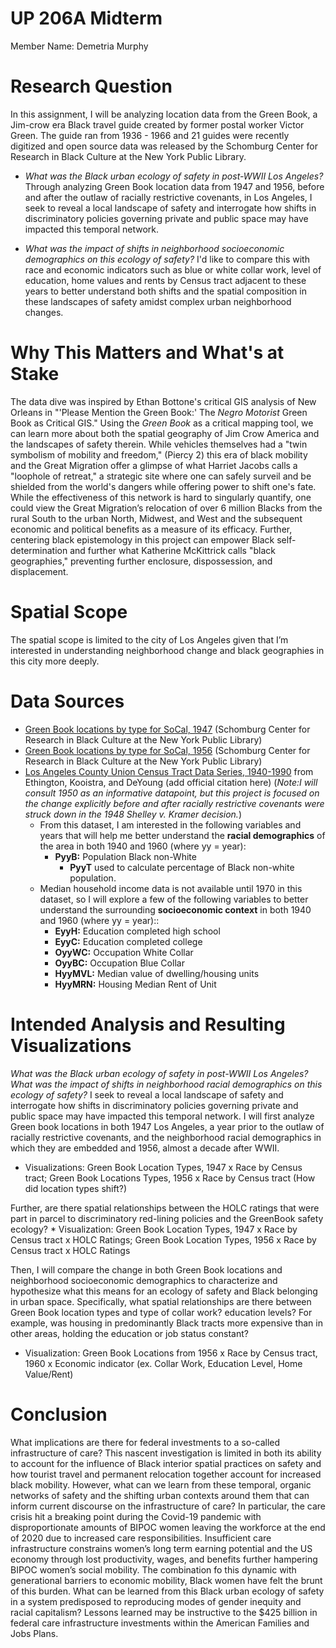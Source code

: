 # <hl> UP 206A Midterm
  Member Name: Demetria Murphy
# <hl> Research Question
  In this assignment, I will be analyzing location data from the Green Book, a Jim-crow era Black travel guide created by former postal worker Victor Green.  The guide ran from 1936 - 1966 and 21 guides were recently digitized and open source data was released by the Schomburg Center for Research in Black Culture at the New York Public Library. 

* *What was the Black urban ecology of safety in post-WWII Los Angeles?* Through analyzing Green Book location data from 1947 and 1956, before and after the outlaw of racially restrictive covenants, in Los Angeles, I seek to reveal a local landscape of safety and interrogate how shifts in discriminatory policies governing private and public space may have impacted this temporal network. 

* *What was the impact of shifts in neighborhood socioeconomic demographics on this ecology of safety?* I'd like to compare this with race and economic indicators such as blue or white collar work, level of education, home values and rents by Census tract adjacent to these years to better understand both shifts and the spatial composition in these landscapes of safety amidst complex urban neighborhood changes.
 # <hl> Why This Matters and What's at Stake
  The data dive was inspired by Ethan Bottone's critical GIS analysis of New Orleans in "'Please Mention the Green Book:' The *Negro Motorist* Green Book as Critical GIS." Using the *Green Book* as a critical mapping tool, we can learn more about both the spatial geography of Jim Crow America and the landscapes of safety therein. While vehicles themselves had a "twin symbolism of mobility and freedom," (Piercy 2) this era of black mobility and the Great Migration offer a glimpse of what Harriet Jacobs calls a "loophole of retreat," a strategic site where one can safely surveil and be shielded from the world's dangers while offering power to shift one's fate. While the effectiveness of this network is hard to singularly quantify, one could view the Great Migration’s relocation of over 6 million Blacks from the rural South to the urban North, Midwest, and West and the subsequent economic and political benefits as a measure of its efficacy. Further, centering black epistemology in this project can empower Black self-determination and further what Katherine McKittrick calls "black geographies," preventing further enclosure, dispossession, and displacement. 
 # <hl> Spatial Scope
  The spatial scope is limited to the city of Los Angeles given that I’m interested in understanding neighborhood change and black geographies in this city more deeply.    
 # <hl> Data Sources
* [Green Book locations by type for SoCal, 1947](https://github.com/NYPL-publicdomain/greenbook-map/tree/master/data) (Schomburg Center for Research in Black Culture at the New York Public Library)
* [Green Book locations by type for SoCal, 1956](https://github.com/NYPL-publicdomain/greenbook-map/tree/master/data) (Schomburg Center for Research in Black Culture at the New York Public Library)
* [Los Angeles County Union Census Tract Data Series, 1940-1990](https://drive.google.com/drive/folders/1KiflC3DOQJoo_DTiZGzbr3-_QhvTh1nl?usp=sharing) from Ethington, Kooistra, and DeYoung (add official citation here) (*Note:I will consult 1950 as an informative datapoint, but this project is focused on the change explicitly before and after racially restrictive covenants were struck down in the 1948 Shelley v. Kramer decision.*)
    * From this dataset, I am interested in the following variables and years that will help me better understand the **racial demographics** of the area in both 1940 and 1960 (where yy = year):
        * **PyyB:** Population Black non-White
            * **PyyT** used to calculate percentage of Black non-white population.
    * Median household income data is not available until 1970 in this dataset, so I will explore  a few of the following variables to better understand the surrounding **socioeconomic context** in both 1940 and 1960 (where yy = year)::
        * **EyyH:**	Education completed high school 
        * **EyyC:**	Education completed college 
        * **OyyWC:**	Occupation White Collar
        * **OyyBC:**	Occupation Blue Collar
        * **HyyMVL:**	Median value of dwelling/housing units
        * **HyyMRN:**	Housing Median Rent of Unit
 # <hl> Intended Analysis and Resulting Visualizations
*What was the Black urban ecology of safety in post-WWII Los Angeles? What was the impact of shifts in neighborhood racial demographics on this ecology of safety?*
I seek to reveal a local landscape of safety and interrogate how shifts in discriminatory policies governing private and public space may have impacted this temporal network. I will first analyze Green book locations in both 1947 Los Angeles, a year prior to the outlaw of racially restrictive covenants, and the neighborhood racial demographics in which they are embedded and 1956, almost a decade after WWII. 
  * Visualizations: Green Book Location Types, 1947 x Race by Census tract; Green Book Locations Types, 1956 x Race by Census tract (How did location types shift?)

Further, are there spatial relationships between the HOLC ratings that were part in parcel to discriminatory red-lining policies and the GreenBook safety ecology?
    * Visualization: Green Book Location Types, 1947 x Race by Census tract x HOLC Ratings; Green Book Location Types, 1956 x Race by Census tract x HOLC Ratings

Then, I will compare the change in both Green Book locations and neighborhood socioeconomic demographics to characterize and hypothesize what this means for an ecology of safety and Black belonging in urban space. Specifically, what spatial relationships are there between Green Book location types and type of collar work? education levels? For example, was housing in predominantly Black tracts more expensive than in other areas, holding the education or job status constant?
  * Visualization: Green Book Locations from 1956 x Race by Census tract, 1960 x Economic indicator (ex. Collar Work, Education Level, Home Value/Rent)
    
  # <hl> Conclusion
What implications are there for federal investments to a so-called infrastructure of care? This nascent investigation is limited in both its ability to account for the influence of Black interior spatial practices on safety and how tourist travel and permanent relocation together account for increased black mobility. However, what can we learn from these temporal, organic networks of safety and the shifting urban contexts around them that can inform current discourse on the infrastructure of care? In particular, the care crisis hit a breaking point during the Covid-19 pandemic with disproportionate amounts of BIPOC women leaving the workforce at the end of 2020 due to increased care responsibilities. Insufficient care infrastructure constrains women’s long term earning potential and the US economy through lost productivity, wages, and benefits further hampering BIPOC women’s social mobility. The combination fo this dynamic with generational barriers to economic mobility, Black women have felt the brunt of this burden. What can be learned from this Black urban ecology of safety in a system predisposed to reproducing modes of gender inequity and racial capitalism? Lessons learned may be instructive to the $425 billion in federal care infrastructure investments within the American Families and Jobs Plans. 
